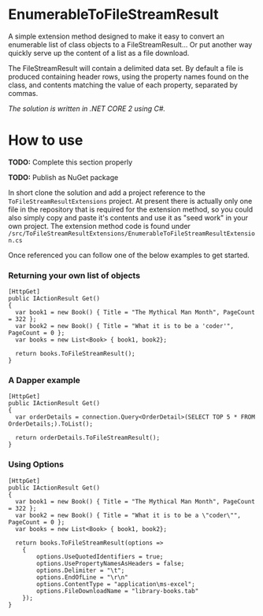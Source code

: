 # EnumerableToFileStreamResult
A simple extension method designed to make it easy to convert an enumerable list of class objects to a FileStreamResult...  Or put another way quickly serve up the content of a list as a file download.

The FileStreamResult will contain a delimited data set.  By default a file is produced containing header rows, using the property names found on the class, and contents matching the value of each property, separated by commas.

*The solution is written in .NET CORE 2 using C#.*

# How to use
**TODO:** Complete this section properly

**TODO:** Publish as NuGet package

In short clone the solution and add a project reference to the `ToFileStreamResultExtensions` project.
At present there is actually only one file in the repository that is required for the extension method, so you could also simply copy and paste it's contents and use it as "seed work" in your own project.  The extension method code is found under `/src/ToFileStreamResultExtensions/EnumerableToFileStreamResultExtension.cs`

Once referenced you can follow one of the below examples to get started.

### Returning your own list of objects
```
[HttpGet]
public IActionResult Get()
{
  var book1 = new Book() { Title = "The Mythical Man Month", PageCount = 322 };
  var book2 = new Book() { Title = "What it is to be a 'coder'", PageCount = 0 };
  var books = new List<Book> { book1, book2};

  return books.ToFileStreamResult();
}
```

### A Dapper example
```
[HttpGet]
public IActionResult Get()
{
  var orderDetails = connection.Query<OrderDetail>(SELECT TOP 5 * FROM OrderDetails;).ToList();

  return orderDetails.ToFileStreamResult();
}
```

### Using Options
```
[HttpGet]
public IActionResult Get()
{
  var book1 = new Book() { Title = "The Mythical Man Month", PageCount = 322 };
  var book2 = new Book() { Title = "What it is to be a \"coder\"", PageCount = 0 };
  var books = new List<Book> { book1, book2};

  return books.ToFileStreamResult(options =>
    {
        options.UseQuotedIdentifiers = true;
        options.UsePropertyNamesAsHeaders = false;
        options.Delimiter = "\t";
        options.EndOfLine = "\r\n"
        options.ContentType = "application\ms-excel";
        options.FileDownloadName = "library-books.tab"
    });
}
```
